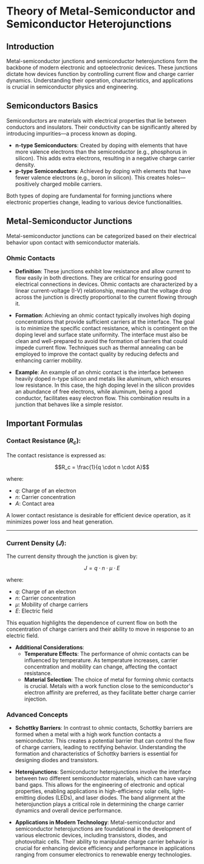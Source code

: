 # Theory of Metal-Semiconductor and Semiconductor Heterojunctions

## Introduction
Metal-semiconductor junctions and semiconductor heterojunctions form the backbone of modern electronic and optoelectronic devices. These junctions dictate how devices function by controlling current flow and charge carrier dynamics. Understanding their operation, characteristics, and applications is crucial in semiconductor physics and engineering.

## Semiconductors Basics
Semiconductors are materials with electrical properties that lie between conductors and insulators. Their conductivity can be significantly altered by introducing impurities—a process known as doping.

- **n-type Semiconductors**: Created by doping with elements that have more valence electrons than the semiconductor (e.g., phosphorus in silicon). This adds extra electrons, resulting in a negative charge carrier density.
- **p-type Semiconductors**: Achieved by doping with elements that have fewer valence electrons (e.g., boron in silicon). This creates holes—positively charged mobile carriers.

Both types of doping are fundamental for forming junctions where electronic properties change, leading to various device functionalities.

## Metal-Semiconductor Junctions
Metal-semiconductor junctions can be categorized based on their electrical behavior upon contact with semiconductor materials.

### Ohmic Contacts
- **Definition**: These junctions exhibit low resistance and allow current to flow easily in both directions. They are critical for ensuring good electrical connections in devices. Ohmic contacts are characterized by a linear current-voltage (I-V) relationship, meaning that the voltage drop across the junction is directly proportional to the current flowing through it.

- **Formation**: Achieving an ohmic contact typically involves high doping concentrations that provide sufficient carriers at the interface. The goal is to minimize the specific contact resistance, which is contingent on the doping level and surface state uniformity. The interface must also be clean and well-prepared to avoid the formation of barriers that could impede current flow. Techniques such as thermal annealing can be employed to improve the contact quality by reducing defects and enhancing carrier mobility.

- **Example**: An example of an ohmic contact is the interface between heavily doped n-type silicon and metals like aluminum, which ensures low resistance. In this case, the high doping level in the silicon provides an abundance of free electrons, while aluminum, being a good conductor, facilitates easy electron flow. This combination results in a junction that behaves like a simple resistor.

## Important Formulas

### Contact Resistance ($R_c$):
The contact resistance is expressed as:

```math
R_c = \frac{1}{q \cdot n \cdot A}
```

where:
- $q$: Charge of an electron  
- $n$: Carrier concentration  
- $A$: Contact area  

A lower contact resistance is desirable for efficient device operation, as it minimizes power loss and heat generation.

---

### Current Density ($J$):
The current density through the junction is given by:

```math
J = q \cdot n \cdot \mu \cdot E
```

where:
- $q$: Charge of an electron  
- $n$: Carrier concentration  
- $\mu$: Mobility of charge carriers  
- $E$: Electric field  

This equation highlights the dependence of current flow on both the concentration of charge carriers and their ability to move in response to an electric field.

- **Additional Considerations**: 
  - **Temperature Effects**: The performance of ohmic contacts can be influenced by temperature. As temperature increases, carrier concentration and mobility can change, affecting the contact resistance.
  - **Material Selection**: The choice of metal for forming ohmic contacts is crucial. Metals with a work function close to the semiconductor's electron affinity are preferred, as they facilitate better charge carrier injection.

### Advanced Concepts
- **Schottky Barriers**: In contrast to ohmic contacts, Schottky barriers are formed when a metal with a high work function contacts a semiconductor. This creates a potential barrier that can control the flow of charge carriers, leading to rectifying behavior. Understanding the formation and characteristics of Schottky barriers is essential for designing diodes and transistors.

- **Heterojunctions**: Semiconductor heterojunctions involve the interface between two different semiconductor materials, which can have varying band gaps. This allows for the engineering of electronic and optical properties, enabling applications in high-efficiency solar cells, light-emitting diodes (LEDs), and laser diodes. The band alignment at the heterojunction plays a critical role in determining the charge carrier dynamics and overall device performance.

- **Applications in Modern Technology**: Metal-semiconductor and semiconductor heterojunctions are foundational in the development of various electronic devices, including transistors, diodes, and photovoltaic cells. Their ability to manipulate charge carrier behavior is crucial for enhancing device efficiency and performance in applications ranging from consumer electronics to renewable energy technologies.
